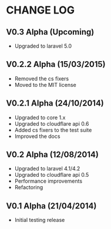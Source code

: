CHANGE LOG
==========


## V0.3 Alpha (Upcoming)

* Upgraded to laravel 5.0


## V0.2.2 Alpha (15/03/2015)

* Removed the cs fixers
* Moved to the MIT license


## V0.2.1 Alpha (24/10/2014)

* Upgraded to core 1.x
* Upgraded to cloudflare api 0.6
* Added cs fixers to the test suite
* Improved the docs


## V0.2 Alpha (12/08/2014)

* Upgraded to laravel 4.1/4.2
* Upgraded to cloudflare api 0.5
* Performance improvements
* Refactoring


## V0.1 Alpha (21/04/2014)

* Initial testing release
